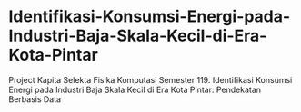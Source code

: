 # Identifikasi-Konsumsi-Energi-pada-Industri-Baja-Skala-Kecil-di-Era-Kota-Pintar
Project Kapita Selekta Fisika Komputasi Semester 119. Identifikasi Konsumsi Energi pada Industri Baja Skala Kecil di Era Kota Pintar: Pendekatan Berbasis Data
